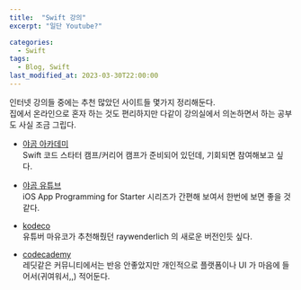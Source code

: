 ```yaml
---
title:  "Swift 강의"
excerpt: "일단 Youtube?"

categories:
  - Swift
tags:
  - Blog, Swift
last_modified_at: 2023-03-30T22:00:00
---
```

  
인터넷 강의들 중에는 추천 많았던 사이트들 몇가지 정리해둔다.  
집에서 온라인으로 혼자 하는 것도 편리하지만 다같이 강의실에서 의논하면서 하는 공부도 사실 조금 그립다.  

* [야곰 아카데미](https://www.yagom-academy.kr/)  
Swift 코드 스타터 캠프/커리어 캠프가 준비되어 있던데, 기회되면 참여해보고 싶다.  

* [야곰 유튜브](https://www.youtube.com/watch?v=aVpSUBlZPxU&list=PLz8NH7YHUj_ZF2oja5rP4Sow5KK1zf2yk)  
iOS App Programming for Starter 시리즈가 간편해 보여서 한번에 보면 좋을 것 같다.  

* [kodeco](https://www.kodeco.com/)  
유튜버 마유코가 추천해줬던 raywenderlich 의 새로운 버전인듯 싶다.  

* [codecademy](https://www.codecademy.com/learn/learn-swift)  
레딧같은 커뮤니티에서는 반응 안좋았지만 개인적으로 플랫폼이나 UI 가 마음에 들어서(귀여워서,,) 적어둔다.  

